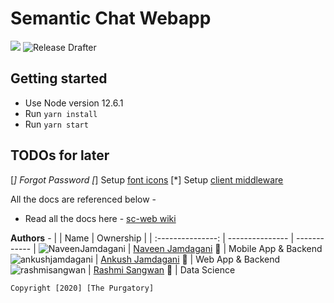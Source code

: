 # Semantic Chat Webapp

<a href="https://codeclimate.com/github/the-purgatory/sc-web/maintainability"><img src="https://api.codeclimate.com/v1/badges/791ddb2b8b13560ed2fa/maintainability" /></a> ![Release Drafter](https://github.com/the-purgatory/sc-web/workflows/Release%20Drafter/badge.svg?branch=master)

## Getting started

- Use Node version 12.6.1
- Run `yarn install`
- Run `yarn start`

## TODOs for later

[*] Forgot Password
[*] Setup [font icons](https://scotch.io/tutorials/using-font-awesome-5-with-react)
[*] Setup [client middleware](https://github.com/erikras/react-redux-universal-hot-example/blob/master/src/redux/middleware/clientMiddleware.js)

All the docs are referenced below -

- Read all the docs here - [sc-web wiki](https://github.com/the-purgatory/sc-web/wiki)

**Authors** -
| | Name | Ownership |
| :---------------: | --------------- | ------------ |
![NaveenJamdagani](https://avatars3.githubusercontent.com/u/27627139?s=40&v=4) | [Naveen Jamdagani](https://github.com/NaveenJamdagani) 🐙 | Mobile App & Backend
![ankushjamdagani](https://avatars2.githubusercontent.com/u/13179262?s=40&v=4) | [Ankush Jamdagani](https://github.com/ankushjamdagani) 🐸 | Web App & Backend
![rashmisangwan](https://avatars0.githubusercontent.com/u/27778168?s=40&v=4) | [Rashmi Sangwan](https://github.com/rashmisangwan) 🐼 | Data Science

`Copyright [2020] [The Purgatory]`
